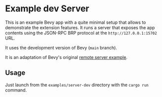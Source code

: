 # Example dev Server

This is an example Bevy app with a quite minimal setup that allows to demonstrate the extension features. It runs a server that exposes the app contents using the JSON-RPC BRP protocol at the `http://127.0.0.1:15702` URL.

It uses the development version of Bevy (`main` branch).

It is an adaptation of Bevy's original [remote server example](https://github.com/bevyengine/bevy/blob/main/examples/remote/server.rs).

## Usage

Just launch from the `examples/server-dev` directory with the `cargo run` command.
